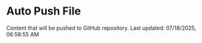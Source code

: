 # Auto Push File

Content that will be pushed to GitHub repository.
Last updated: 07/18/2025, 06:58:55 AM